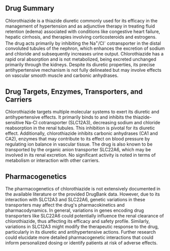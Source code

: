 ## Drug Summary
Chlorothiazide is a thiazide diuretic commonly used for its efficacy in the management of hypertension and as adjunctive therapy in treating fluid retention (edema) associated with conditions like congestive heart failure, hepatic cirrhosis, and therapies involving corticosteroids and estrogens. The drug acts primarily by inhibiting the Na<sup>+</sup>/Cl<sup>-</sup> cotransporter in the distal convoluted tubules of the nephron, which enhances the excretion of sodium and chloride and subsequently increases urine output. Chlorothiazide has a rapid oral absorption and is not metabolized, being excreted unchanged primarily through the kidneys. Despite its diuretic properties, its precise antihypertensive mechanism is not fully delineated but may involve effects on vascular smooth muscle and carbonic anhydrases.

## Drug Targets, Enzymes, Transporters, and Carriers
Chlorothiazide targets multiple molecular systems to exert its diuretic and antihypertensive effects. It primarily binds to and inhibits the thiazide-sensitive Na-Cl cotransporter (SLC12A3), decreasing sodium and chloride reabsorption in the renal tubules. This inhibition is pivotal for its diuretic effect. Additionally, chlorothiazide inhibits carbonic anhydrases (CA1 and CA2), enzymes that may contribute to its effect on blood pressure by regulating ion balance in vascular tissue. The drug is also known to be transported by the organic anion transporter SLC22A6, which may be involved in its renal excretion. No significant activity is noted in terms of metabolism or interaction with other carriers.

## Pharmacogenetics
The pharmacogenetics of chlorothiazide is not extensively documented in the available literature or the provided DrugBank data. However, due to its interaction with SLC12A3 and SLC22A6, genetic variations in these transporters may affect the drug's pharmacokinetics and pharmacodynamics. In general, variations in genes encoding drug transporters like SLC22A6 could potentially influence the renal clearance of chlorothiazide, thus affecting its efficacy and safety profile. Similarly, variations in SLC12A3 might modify the therapeutic response to the drug, particularly in its diuretic and antihypertensive actions. Further research could elucidate more detailed pharmacogenetic interactions that could inform personalized dosing or identify patients at risk of adverse effects.